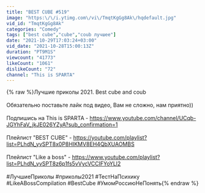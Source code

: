 ```yaml
---
title: "BEST CUBE #519"
image: "https:\/\/i.ytimg.com\/vi\/TmqtKgGg8Ak\/hqdefault.jpg"
vid_id: "TmqtKgGg8Ak"
categories: "Comedy"
tags: ["best cube","cube","coub лучшее"]
date: "2021-10-29T17:03:24+03:00"
vid_date: "2021-10-28T15:00:13Z"
duration: "PT9M1S"
viewcount: "41773"
likeCount: "1061"
dislikeCount: "72"
channel: "This is SPARTA"
---
```

{% raw %}Лучшие приколы 2021. Best cube and coub<br /><br />Обязательно поставьте лайк под видео, Вам не сложно, нам приятно))<br /><br />Подпишись на This is SPARTA - <a rel="nofollow" target="blank" href="https://www.youtube.com/channel/UCqb-JGYhFaV_jkJE026YZyA?sub_confirmation=1">https://www.youtube.com/channel/UCqb-JGYhFaV_jkJE026YZyA?sub_confirmation=1</a><br /><br />Плейлист &quot;BEST CUBE&quot; - <a rel="nofollow" target="blank" href="https://youtube.com/playlist?list=PLhdN_yvSPT8x0P8HIKMV8EH4QbXUAOMBS">https://youtube.com/playlist?list=PLhdN_yvSPT8x0P8HIKMV8EH4QbXUAOMBS</a><br /><br />Плейлист &quot;Like a boss&quot; - <a rel="nofollow" target="blank" href="https://www.youtube.com/playlist?list=PLhdN_yvSPT8z6p1fs5vVycVCCIFYoYLl2">https://www.youtube.com/playlist?list=PLhdN_yvSPT8z6p1fs5vVycVCCIFYoYLl2</a><br /><br />#ЛучшиеПриколы #приколы2021 #ТестНаПсихику #LikeABossCompilation #BestCube #УмомРоссиюНеПонять{% endraw %}
